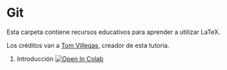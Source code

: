 # Git

Esta carpeta contiene recursos educativos para aprender a utilizar LaTeX.

Los créditos van a [Tom Villegas](https://github.com/tvillega), creador de esta tutoría.

1. Introducción [![Open In Colab](https://colab.research.google.com/assets/colab-badge.svg)](http://colab.research.google.com/github/osec-cl/tutorias/blob/master/LaTeX/01_Introduccion.ipynb)